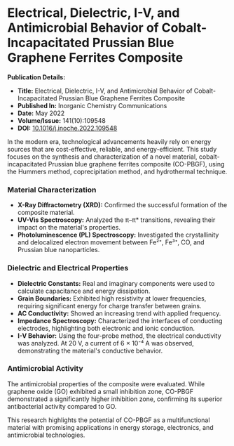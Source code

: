 # Electrical, Dielectric, I-V, and Antimicrobial Behavior of Cobalt-Incapacitated Prussian Blue Graphene Ferrites Composite  

**Publication Details:**  
- **Title:** Electrical, Dielectric, I-V, and Antimicrobial Behavior of Cobalt-Incapacitated Prussian Blue Graphene Ferrites Composite  
- **Published In:** Inorganic Chemistry Communications  
- **Date:** May 2022  
- **Volume/Issue:** 141(10):109548  
- **DOI:** [10.1016/j.inoche.2022.109548](https://doi.org/10.1016/j.inoche.2022.109548)  

In the modern era, technological advancements heavily rely on energy sources that are cost-effective, reliable, and energy-efficient. This study focuses on the synthesis and characterization of a novel material, cobalt-incapacitated Prussian blue graphene ferrites composite (CO-PBGF), using the Hummers method, coprecipitation method, and hydrothermal technique.  

### Material Characterization  
- **X-Ray Diffractometry (XRD):** Confirmed the successful formation of the composite material.  
- **UV-Vis Spectroscopy:** Analyzed the π–π* transitions, revealing their impact on the material's properties.  
- **Photoluminescence (PL) Spectroscopy:** Investigated the crystallinity and delocalized electron movement between Fe²⁺, Fe³⁺, CO, and Prussian blue nanoparticles.  

### Dielectric and Electrical Properties  
- **Dielectric Constants:** Real and imaginary components were used to calculate capacitance and energy dissipation.  
- **Grain Boundaries:** Exhibited high resistivity at lower frequencies, requiring significant energy for charge transfer between grains.  
- **AC Conductivity:** Showed an increasing trend with applied frequency.  
- **Impedance Spectroscopy:** Characterized the interfaces of conducting electrodes, highlighting both electronic and ionic conduction.  
- **I-V Behavior:** Using the four-probe method, the electrical conductivity was analyzed. At 20 V, a current of 6 × 10⁻⁴ A was observed, demonstrating the material's conductive behavior.  

### Antimicrobial Activity  
The antimicrobial properties of the composite were evaluated. While graphene oxide (GO) exhibited a small inhibition zone, CO-PBGF demonstrated a significantly higher inhibition zone, confirming its superior antibacterial activity compared to GO.  

This research highlights the potential of CO-PBGF as a multifunctional material with promising applications in energy storage, electronics, and antimicrobial technologies.  